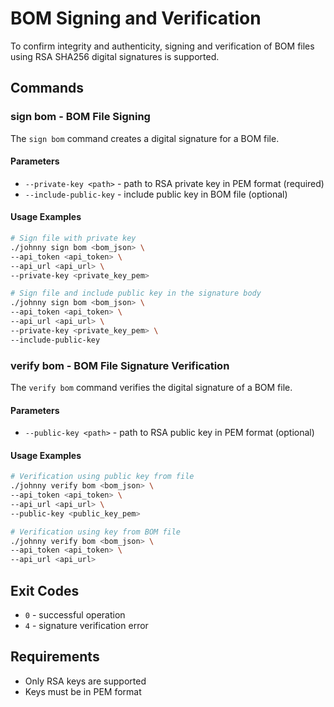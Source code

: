 # BOM Signing and Verification

To confirm integrity and authenticity, signing and verification of BOM files using RSA SHA256 digital signatures is supported.

## Commands

### sign bom - BOM File Signing

The `sign bom` command creates a digital signature for a BOM file.

#### Parameters

- `--private-key <path>` - path to RSA private key in PEM format (required)
- `--include-public-key` - include public key in BOM file (optional)

#### Usage Examples

```bash
# Sign file with private key
./johnny sign bom <bom_json> \
--api_token <api_token> \
--api_url <api_url> \
--private-key <private_key_pem>

# Sign file and include public key in the signature body
./johnny sign bom <bom_json> \
--api_token <api_token> \
--api_url <api_url> \
--private-key <private_key_pem> \
--include-public-key 
```

### verify bom - BOM File Signature Verification

The `verify bom` command verifies the digital signature of a BOM file.

#### Parameters

- `--public-key <path>` - path to RSA public key in PEM format (optional)

#### Usage Examples

```bash
# Verification using public key from file
./johnny verify bom <bom_json> \
--api_token <api_token> \
--api_url <api_url> \
--public-key <public_key_pem>

# Verification using key from BOM file
./johnny verify bom <bom_json> \
--api_token <api_token> \
--api_url <api_url>
```

## Exit Codes

- `0` - successful operation
- `4` - signature verification error

## Requirements

- Only RSA keys are supported
- Keys must be in PEM format